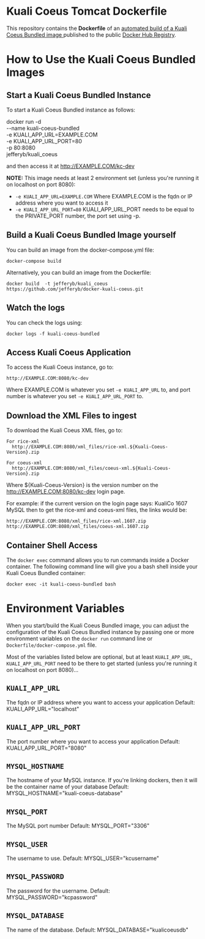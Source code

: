 # Kuali Coeus Tomcat Dockerfile

This repository contains the **Dockerfile** of an [ automated build of a Kuali Coeus Bundled image ](https://registry.hub.docker.com/u/jefferyb/kuali_coeus/) published to the public [Docker Hub Registry](https://registry.hub.docker.com/).

# How to Use the Kuali Coeus Bundled Images

## Start a Kuali Coeus Bundled Instance

To start a Kuali Coeus Bundled instance as follows:

docker run  -d \
  --name kuali-coeus-bundled \
  -e KUALI_APP_URL=EXAMPLE.COM \
  -e KUALI_APP_URL_PORT=80 \
  -p 80:8080 \
  jefferyb/kuali_coeus

and then access it at http://EXAMPLE.COM/kc-dev

**NOTE:** This image needs at least 2 environment set (unless you're running it on localhost on port 8080):
  * `-e KUALI_APP_URL=EXAMPLE.COM` Where EXAMPLE.COM is the fqdn or IP address where you want to access it
  * `-e KUALI_APP_URL_PORT=80` KUALI_APP_URL_PORT needs to be equal to the PRIVATE_PORT number, the port set using -p.

## Build a Kuali Coeus Bundled Image yourself

You can build an image from the docker-compose.yml file:

    docker-compose build

Alternatively, you can build an image from the Dockerfile:

    docker build  -t jefferyb/kuali_coeus https://github.com/jefferyb/docker-kuali-coeus.git

## Watch the logs

You can check the logs using:

    docker logs -f kuali-coeus-bundled

## Access Kuali Coeus Application

To access the Kuali Coeus instance, go to:

    http://EXAMPLE.COM:8080/kc-dev

Where EXAMPLE.COM is whatever you set `-e KUALI_APP_URL` to,
and port number is whatever you set `-e KUALI_APP_URL_PORT` to.

## Download the XML Files to ingest

To download the Kuali Coeus XML files, go to:

    For rice-xml
      http://EXAMPLE.COM:8080/xml_files/rice-xml.${Kuali-Coeus-Version}.zip

    For coeus-xml
      http://EXAMPLE.COM:8080/xml_files/coeus-xml.${Kuali-Coeus-Version}.zip

Where ${Kuali-Coeus-Version} is the version number on the http://EXAMPLE.COM:8080/kc-dev login page.

For example:
if the current version on the login page says: KualiCo 1607 MySQL
then to get the rice-xml and coeus-xml files, the links would be:

    http://EXAMPLE.COM:8080/xml_files/rice-xml.1607.zip
    http://EXAMPLE.COM:8080/xml_files/coeus-xml.1607.zip

## Container Shell Access

The `docker exec` command allows you to run commands inside a Docker container. The following command line will give you a bash shell inside your Kuali Coeus Bundled container:

    docker exec -it kuali-coeus-bundled bash

# Environment Variables

When you start/build the Kuali Coeus Bundled image, you can adjust the configuration of the Kuali Coeus Bundled instance by passing one or more environment variables on the `docker run` command line or `Dockerfile/docker-compose.yml` file.

Most of the variables listed below are optional, but at least `KUALI_APP_URL`, `KUALI_APP_URL_PORT` need to be there to get started (unless you're running it on localhost on port 8080)...

## `KUALI_APP_URL`
The fqdn or IP address where you want to access your application
Default: KUALI_APP_URL="localhost"

## `KUALI_APP_URL_PORT`
The port number where you want to access your application
Default: KUALI_APP_URL_PORT="8080"

## `MYSQL_HOSTNAME`
The hostname of your MySQL instance. If you're linking dockers, then it will be the container name of your database
Default: MYSQL_HOSTNAME="kuali-coeus-database"

## `MYSQL_PORT`
The MySQL port number
Default: MYSQL_PORT="3306"

## `MYSQL_USER`
The username to use.
Default: MYSQL_USER="kcusername"

## `MYSQL_PASSWORD`
The password for the username.
Default: MYSQL_PASSWORD="kcpassword"

## `MYSQL_DATABASE`
The name of the database.
Default: MYSQL_DATABASE="kualicoeusdb"
